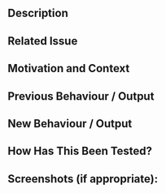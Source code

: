 ## Description

<!--- Describe your changes in detail -->

## Related Issue

<!--- If suggesting a new feature or change, please discuss it in an issue first -->
<!--- If fixing a bug, there should be an issue describing it with steps to reproduce -->
<!--- Please link to the issue here: -->

## Motivation and Context

<!--- Why is this change required? What problem does it solve? -->
<!--- If it fixes an open issue, please link to the issue here. -->

## Previous Behaviour / Output

<!--- Provide an example of what was happening before your change -->

## New Behaviour / Output

<!--- Provide an example of what now happens after your change -->

## How Has This Been Tested?

<!--- Please describe in detail how you tested your changes. -->
<!--- Include details of your testing environment, and the tests you ran, including any new unit tests --->

## Screenshots (if appropriate):
